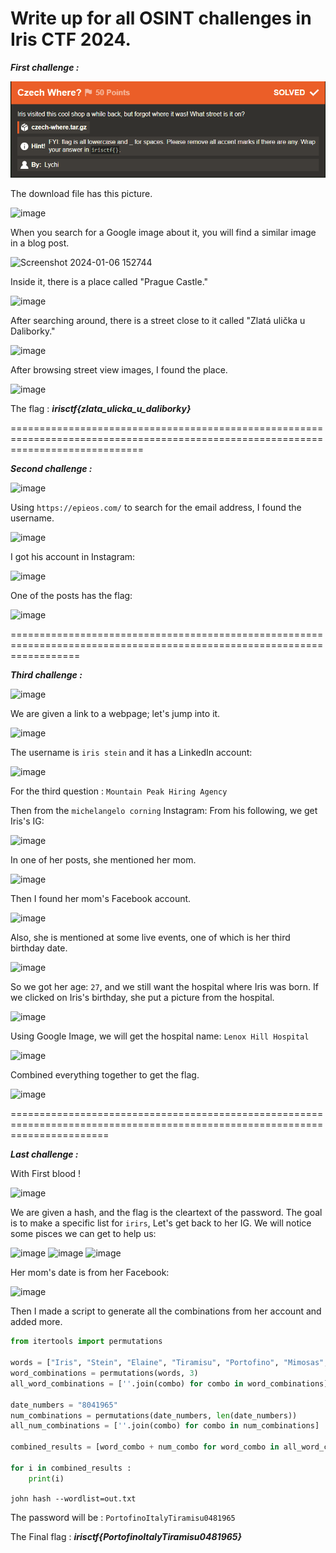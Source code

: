 # Write up for all OSINT challenges in Iris CTF 2024.
***First challenge :***


<img src="https://github.com/Yazan03/CTF-Writeups2024/blob/main/OSINT/IrisCTF/assets/1.png">

The download file has this picture.

![image](https://github.com/Yazan03/Priv/assets/94278827/b7a36d3a-e910-4b31-9bcb-adb4d8881db4)

When you search for a Google image about it, you will find a similar image in a blog post.  

![Screenshot 2024-01-06 152744](https://github.com/Yazan03/Priv/assets/94278827/3347e681-95c1-4ccc-b510-85df66a82090)

Inside it, there is a place called "Prague Castle."

![image](https://github.com/Yazan03/Priv/assets/94278827/2528cf22-ffbb-4cf6-95c9-d496e6363b78)

After searching around, there is a street close to it called "Zlatá ulička u Daliborky."

![image](https://github.com/Yazan03/Priv/assets/94278827/2d96a21b-99f2-473a-8520-0468db3961c4)

After browsing street view images, I found the place.

![image](https://github.com/Yazan03/Priv/assets/94278827/8ed7a253-5ca3-4b46-8b05-e8fb3e963625)

The flag : ***irisctf{zlata_ulicka_u_daliborky}***






===================================================================================================================================


***Second challenge :***

![image](https://github.com/Yazan03/Priv/assets/94278827/8fc87b0f-8b86-4949-8125-3a54c245a461)

Using ```https://epieos.com/``` to search for the email address, I found the username.

![image](https://github.com/Yazan03/Priv/assets/94278827/8db127fc-ae3d-4931-8e07-0ecc269b6165)

I got his account in Instagram: 

![image](https://github.com/Yazan03/Priv/assets/94278827/b1c187cd-b52a-4b56-b827-a63abe824256)

One of the posts has the flag:


![image](https://github.com/Yazan03/Priv/assets/94278827/7a3d21a0-a27f-4ad0-8390-94adb065f46e)






========================================================================================================================

***Third challenge :***

![image](https://github.com/Yazan03/Priv/assets/94278827/ccb91e8b-9b98-4abc-80d5-b642ecf3c521)

We are given a link to a webpage; let's jump into it.

![image](https://github.com/Yazan03/Priv/assets/94278827/ae2fe3ad-326b-4755-8731-f144afa93e63)

The username is ```iris stein``` and it has a LinkedIn account: 

![image](https://github.com/Yazan03/Priv/assets/94278827/99572c01-aefb-4a70-88d3-34f5f131820b)

For the third question : ```Mountain Peak Hiring Agency```

Then from the ```michelangelo corning``` Instagram: From his following, we get Iris's IG: 

![image](https://github.com/Yazan03/Priv/assets/94278827/018632c9-aba3-410e-83cb-0890a0ce3cf5)

In one of her posts, she mentioned her mom.

![image](https://github.com/Yazan03/Priv/assets/94278827/676f3e28-cf47-4699-9b15-fabb5f9dee9b)

Then I found her mom's Facebook account.

![image](https://github.com/Yazan03/Priv/assets/94278827/6dc6152f-5fba-4716-9cff-6f5e7d059ff7)

Also, she is mentioned at some live events, one of which is her third birthday date.

![image](https://github.com/Yazan03/Priv/assets/94278827/4c1fa3c7-0983-4574-8889-49047b1e93a2)

So we got her age: ```27```, and we still want the hospital where Iris was born. If we clicked on Iris's birthday, she put a picture from the hospital. 

![image](https://github.com/Yazan03/Priv/assets/94278827/dae74cbd-698b-4ff1-b1f8-a4863f23a539)

Using Google Image, we will get the hospital name: ```Lenox Hill Hospital```

![image](https://github.com/Yazan03/Priv/assets/94278827/a169abf4-be1a-495c-ac98-980d02658943)

Combined everything together to get the flag. 

![image](https://github.com/Yazan03/Priv/assets/94278827/5fcb1561-fe56-4e1e-833f-0a2d5ef03204)






=============================================================================================================================

***Last challenge :***

With First blood !

![image](https://github.com/Yazan03/Priv/assets/94278827/9b0611bd-7779-4cc1-b334-f402219871a8)

We are given a hash, and the flag is the cleartext of the password. The goal is to make a specific list for ```irirs```, Let's get back to her IG. We will notice some pisces we can get to help us:

![image](https://github.com/Yazan03/Priv/assets/94278827/68cfd437-394f-4e0a-b649-aec9b936f715)
![image](https://github.com/Yazan03/Priv/assets/94278827/93168130-838c-4f04-951d-a2eb8b2027da)
![image](https://github.com/Yazan03/Priv/assets/94278827/66866e4b-e4ab-4f6b-8b3b-e62ceaaeb3ac)


Her mom's date is from her Facebook: 

![image](https://github.com/Yazan03/Priv/assets/94278827/d4855dd3-1066-420d-baa3-f1b6ecf368fc)

Then I made a script to generate all the combinations from her account and added more.

```py
from itertools import permutations

words = ["Iris", "Stein", "Elaine", "Tiramisu", "Portofino", "Mimosas", "Italy"]
word_combinations = permutations(words, 3)
all_word_combinations = [''.join(combo) for combo in word_combinations]

date_numbers = "8041965"
num_combinations = permutations(date_numbers, len(date_numbers))
all_num_combinations = [''.join(combo) for combo in num_combinations]

combined_results = [word_combo + num_combo for word_combo in all_word_combinations for num_combo in all_num_combinations]

for i in combined_results :
    print(i)
```

```john hash --wordlist=out.txt```

The password will be : ```PortofinoItalyTiramisu0481965```

The Final flag : ***irisctf{PortofinoItalyTiramisu0481965}***
